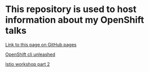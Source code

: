 # This repository is used to host information about my OpenShift talks

[Link to this page on GitHub pages](https://olaf-meyer.github.io/openshift-talks/)

[OpenShift cli unleashed](openshift_cli_unleashed.md)

[Istio workshop part 2](istio_workshop_part2.md)
